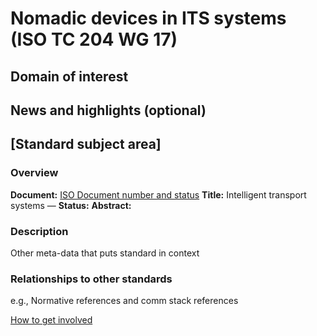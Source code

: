 # Nomadic devices in ITS systems (ISO TC 204 WG 17)

## Domain of interest

## News and highlights (optional) 

## [Standard subject area]

### Overview

**Document:** [ISO Document number and status](Link)
**Title:** Intelligent transport systems — 
**Status:** 
**Abstract:** 

### Description

Other meta-data that puts standard in context

### Relationships to other standards

e.g., Normative references and comm stack references

[How to get involved](contact.md)
